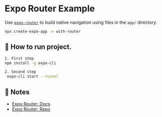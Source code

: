 # Expo Router Example

Use [`expo-router`](https://expo.github.io/router) to build native navigation using files in the `app/` directory.

```sh
npx create-expo-app -e with-router
```
## 🚀 How to run project.

```sh
1. First step
npm install -g expo-cli

2. Second step
 expo-cli start --tunnel

```


## 📝 Notes

- [Expo Router: Docs](https://expo.github.io/router)
- [Expo Router: Repo](https://github.com/expo/router)
